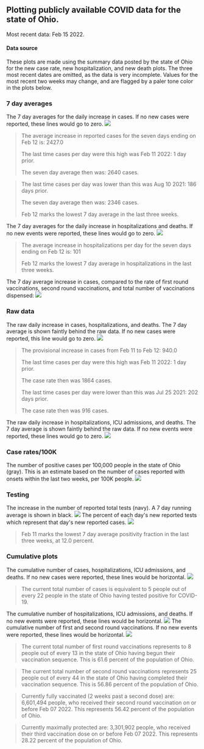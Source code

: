 ## Plotting publicly available COVID data for the state of Ohio. 

Most recent data: Feb 15 2022. 

#### Data source
These plots are made using the summary data posted by the state of Ohio for the new case rate,
    new hospitalization, and new death plots. The three most recent dates are omitted, as the data is very incomplete. Values for the most recent two weeks may change, and are flagged by a paler tone color in the plots below. 

### 7 day averages
The 7 day averages for the daily increase in cases. If no new cases were reported, these lines would go to zero.
![](7dayaverage_cases.png)

>The average increase in reported cases for the seven days ending on Feb 12 is: 2427.0
>
>The last time cases per day were this high was Feb 11 2022: 1 day prior.
>
>The seven day average then was: 2640 cases.

>
>The last time cases per day was lower than this was Aug 10 2021: 186 days prior.
>
>The seven day average then was: 2346 cases.
>
>Feb 12 marks the lowest 7 day average in the last three weeks.

The 7 day averages for the daily increase in hospitalizations and deaths. If no new events were reported, these lines would go to zero.
![](7dayaverage_hospital.png)

>The average increase in hospitalizations per day for the seven days ending on Feb 12 is: 101
>
>Feb 12 marks the lowest 7 day average in hospitalizations in the last three weeks.

The 7 day average increase in cases, compared to the rate of first round vaccinations, second round vaccinations, and total number of vaccinations dispensed:
![](DailyVaccinationsCases.png)

### Raw data
The raw daily increase in cases, hospitalizations, and deaths. The 7 day average is shown faintly behind the raw data. If no new cases were reported, this line would go to zero.
![](DailyCases.png)

>The provisional increase in cases from Feb 11 to Feb 12: 940.0 
>
>The last time cases per day were this high was Feb 11 2022: 1 day prior. 
>
>The case rate then was 1864 cases.
>
>The last time cases per day were lower than this was Jul 25 2021: 202 days prior. 
>
>The case rate then was 916 cases.

The raw daily increase in hospitalizations, ICU admissions, and deaths. The 7 day average is shown faintly behind the raw data. If no new events were reported, these lines would go to zero.
![](DailyHospitalizations.png)

### Case rates/100K 

The number of positive cases per 100,000 people in the state of Ohio (gray). This is an estimate based on the number of cases reported with onsets within the last two weeks, per 100K people.
![](7dayaverage_rate.png)
### Testing

The increase in the number of reported total tests (navy). A 7 day running average is shown in black.
![](DailyTests.png)
The percent of each day's new reported tests which represent that day's new reported cases.
![](percentpositive_tests.png)

>Feb 11 marks the lowest 7 day average positivity fraction in the last three weeks, at 12.0 percent.

### Cumulative plots
The cumulative number of cases, hospitalizations, ICU admissions, and deaths. If no new cases were reported, these lines would be horizontal.
![](Cases.png)

>The current total number of cases is equivalent to 5 people out of every 22 people in the state of Ohio having tested positive for COVID-19.

The cumulative number of hospitalizations, ICU admissions, and deaths. If no new events were reported, these lines would be horizontal.
![](Hospitalizations.png)
The cumulative number of first and second round vaccinations. If no new events were reported, these lines would be horizontal.
![](Vaccinations.png)

>The current total number of first round vaccinations represents to 8 people out of every 13 in the state of Ohio having begun their vaccination sequence.
>This is 61.6 percent of the population of Ohio.

>The current total number of second round vaccinations represents 25 people out of every 44 in the state of Ohio having completed their vaccination sequence.
>This is 56.86 percent of the population of Ohio.

>Currently fully vaccinated (2 weeks past a second dose) are: 6,601,494 people, who received their second round vaccination on or before Feb 07 2022.
>This represents 56.42 percent of the population of Ohio.

>Currently maximally protected are: 3,301,902 people, who received their third vaccination dose on or before Feb 07 2022.
>This represents 28.22 percent of the population of Ohio.

